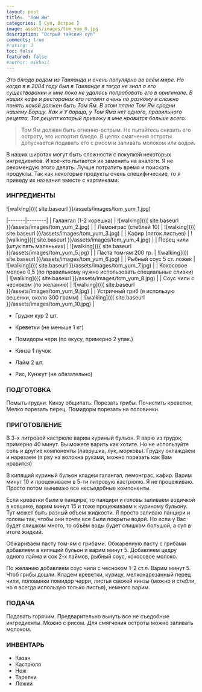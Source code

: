 ```yaml
---
layout: post
title:  "Том Ям"
categories: [ Суп, Острое ]
image: assets/images/tom_yum_0.jpg
description: "Острый тайский суп"
comments: true
#rating: 3
toc: false
featured: false
#author: mikhail
---
```

*Это блюдо родом из Таиланда и очень популярно во всём мире. Но когда я в 2004 году был в Таиланде я тогда не знал о его существовании и мне пока не удалось попробовать его в оригинале. В наших кафе и ресторанах его готовят очень по разному и сложно понять какой должен быть Том Ям. В этом плане Том Ям сродни нашему Борщу. Как и У борща, у Том Яма нет одного, правильного рецепта. Тот рецепт который привожу я мне нравится больше всего.*

>Том Ям должен быть огненно-острым. Не пытайтесь снизить его остроту, это испортит блюдо. В целях смягчения остроты допускается подавать его с рисом и запивать молоком или водой.

В наших широтах могут быть сложности с покупкой некоторых ингредиентов. И кое-кто пытается их заменить на аналоги. Я не рекомендую этого делать. Лучше потратить время и поискать продукты. Так как некоторые продукты очень специфические, то я приведу их названия вместе с картинками.

### ИНГРЕДИЕНТЫ
![walking]({{ site.baseurl }}/assets/images/tom_yum_1.jpg)

|-------|--------|
| Галангал (1-2 корешка) | ![walking]({{ site.baseurl }}/assets/images/tom_yum_2.jpg) |
| Лемонграс (стеблей 10) | ![walking]({{ site.baseurl }}/assets/images/tom_yum_3.jpg) |
| Кафир (пяток листьев) | ![walking]({{ site.baseurl }}/assets/images/tom_yum_4.jpg) |
| Перец чили (штук пять маленьких) | ![walking]({{ site.baseurl }}/assets/images/tom_yum_5.jpg) |
| Паста том-ям 200 гр. | ![walking]({{ site.baseurl }}/assets/images/tom_yum_6.jpg) |
| Рыбный соус 5 ст. ложек | ![walking]({{ site.baseurl }}/assets/images/tom_yum_7.jpg) |
| Кокосовое молоко 0,5 (по правильному нужно использовать специальные сливки) | ![walking]({{ site.baseurl }}/assets/images/tom_yum_8.jpg) |
| Соус чили с чесноком (по желанию) | ![walking]({{ site.baseurl }}/assets/images/tom_yum_9.jpg) |
| Устричный гриб (я использую вешенки, около 300 грамм) | ![walking]({{ site.baseurl }}/assets/images/tom_yum_10.jpg) |

* Грудки кур 2 шт.
* Креветки (не меньше 1 кг)
* Помидоры чери (по вкусу, примерно 2 упак.)
* Кинза 1 пучок
* Лайм 2 шт.

* Рис, Кунжут (не обязательно)

### ПОДГОТОВКА
Помыть грудки. Кинзу общипать. Порезать грибы. Почистить креветки. Мелко порезать перец. Помидоры порезать на половинки.

### ПРИГОТОВЛЕНИЕ
В 3-х литровой кастрюле варим куриный бульон. Я варю из грудок, примерно 40 минут. Вы можете варить как хотите. Но не используйте соль и другие компоненты (лаврушка, лук, морковь). Грудку охлаждаем и нарезаем (я рву на волокна руками, можно порезать как Вам нравится)

В кипящий куриный бульон кладем галангал, лемонграс, кафир. Варим минут 10 и процеживаем в 5-ти литровую кастрюлю. Я не процеживаю. Просто потом вынимаю все несъедобные компоненты.

Если креветки были в панцире, то панцири и головы заливаем водичкой в ковшике, варим минут 15 и тоже процеживаем к куриному бульону. Тут может быть разный объем жидкости. Я просто заливаю панцири и головы так, чтобы они почти все были покрыты водой. Но если у Вас будет слишком много, то объём воды будет слишком большой, а суп в итоге жидкий.

Обжариваем пасту том-ям с грибами. Обжаренную пасту с грибами добавляем в кипящий бульон и варим минут 5. 
Добавляем цедру одного лайма и сок 2-х лаймов, рыбный соус, кокосовое молоко.

По желанию добавляем соус чили с чесноком 1-2 ст.л. Варим минут 5. Чтоб грибы дошли. Кладем креветки, курицу, мелконарезанный перец чили, половинки помидор черри, листья свежей кинзы (можно и стебли, но я всегда использую только листья), немного варим.

### ПОДАЧА
Подавать горячим. Предварительно вынуть все не съедобные ингредиенты. Можно с рисом. Для смягчения остроты можно запивать молоком.

### ИНВЕНТАРЬ
* Казан
* Кастрюля
* Нож
* Тарелки
* Ложки
